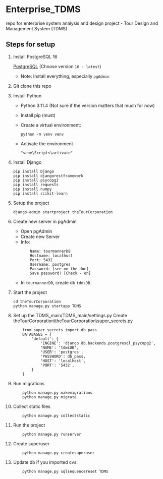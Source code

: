 # Enterprise_TDMS
repo for enterprise system analysis and design project - Tour Design and Management System (TDMS)

## Steps for setup
1. Install PostgreSQL 16

    [PostgreSQL](https://www.postgresql.org/download/windows/) 
    (Choose version `16 - latest`)

    - Note: Install everything, especially `pgAdmin`

2. Git clone this repo

3. Install Python
    - Python 3.11.4 (Not sure if the version matters that much for now)
    - Install pip (must)
    - Create a virtual environment: 

        ```python -m venv venv```

    - Activate the environment
    
        ```"venv\Scripts\activate"```

4. Install Django

    ```
    pip install Django
    pip install djangorestframework
    pip install psycopg2
    pip install requests
    pip install numpy
    pip install scikit-learn
    ```

5. Setup the project

    ```
    django-admin startproject theTourCorporation
    ```

6. Create new server in pgAdmin
    - Open pgAdmin
    - Create new Server
    - Info: 
        ```
            Name: tourmannerDB
            Hostname: localhost
            Port: 5432
            Username: postgres
            Password: [see on the doc]
            Save password? [Check - on]

        ```
    - In `tourmannerDB`, create db `tdmsDB`

7. Start the project
    ```
    cd theTourCorporation
    python manage.py startapp TDMS
    ```

8. Set up the TDMS_main/TDMS_main/settings.py
    Create theTourCorporation\theTourCorporation\super_secrets.py 
    ```
        from super_secrets import db_pass
        DATABASES = {
            'default': {
                'ENGINE': 'django.db.backends.postgresql_psycopg2',
                'NAME': 'tdmsDB',
                'USER': 'postgres',
                'PASSWORD': db_pass,
                'HOST': 'localhost',
                'PORT': '5432',
            }
        }
    ```
9. Run migrations
    ```
        python manage.py makemigrations
        python manage.py migrate
    ```

10. Collect static files
    ```
        python manage.py collectstatic
    ```

11. Run the project
    ```
        python manage.py runserver
    ```

12. Create superuser
    ```
        python manage.py createsuperuser
    ```

13. Update db if you imported cvs:
    ```
        python manage.py sqlsequencereset TDMS
    ```